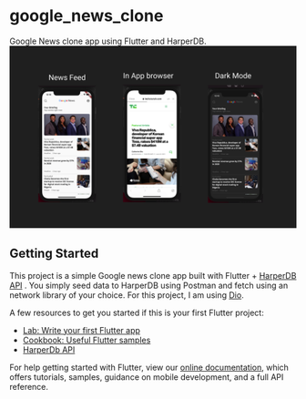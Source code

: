 # google_news_clone

Google News clone app using Flutter and HarperDB.
![logo](assets/png/demo.png)

## Getting Started

This project is a simple Google news clone app built with Flutter + [HarperDB API](https://harperdb.io/) . You simply seed data to HarperDB using Postman and fetch using an network library of your choice. For this project, I am using [Dio](https://pub.dev/packages/dio).

A few resources to get you started if this is your first Flutter project:

- [Lab: Write your first Flutter app](https://flutter.dev/docs/get-started/codelab)
- [Cookbook: Useful Flutter samples](https://flutter.dev/docs/cookbook)
- [HarperDb API](https://harperdb.io/)


For help getting started with Flutter, view our
[online documentation](https://flutter.dev/docs), which offers tutorials,
samples, guidance on mobile development, and a full API reference.
